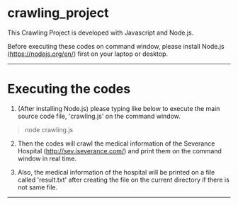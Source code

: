 # crawling_project


This Crawling Project is developed with Javascript and Node.js.

Before executing these codes on command window, please install Node.js (https://nodejs.org/en/) first on your laptop or desktop.


--------------------------------

# Executing the codes

1. (After installing Node.js) please typing like below to execute the main source code file, 'crawling.js' on the command window.
>node crawling.js

2. Then the codes will crawl the medical information of the Severance Hospital (http://sev.iseverance.com/) and print them on the command window in real time.

3. Also, the medical information of the hospital will be printed on a file called 'result.txt' after creating the file on the current directory if there is not same file.

--------------------------------


